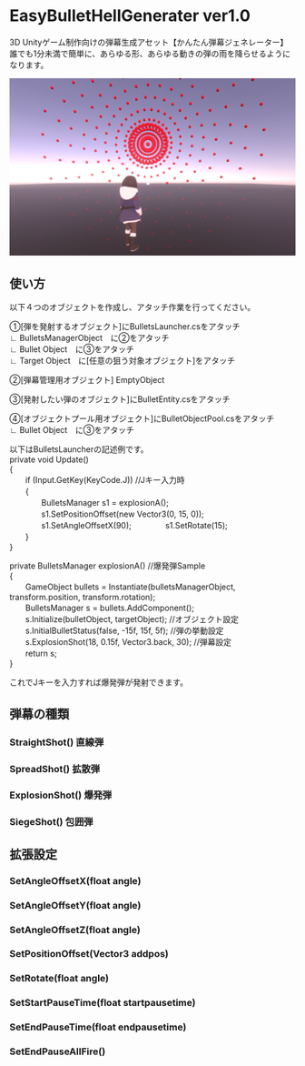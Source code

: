# EasyBulletHellGenerater ver1.0
3D Unityゲーム制作向けの弾幕生成アセット【かんたん弾幕ジェネレーター】  
誰でも1分未満で簡単に、あらゆる形、あらゆる動きの弾の雨を降らせるようになります。

![sc1](https://github.com/NoranekoSan1000/EasyBulletHellGenerater/blob/main/img/sc1.png)

  
## 使い方
以下４つのオブジェクトを作成し、アタッチ作業を行ってください。

①[弾を発射するオブジェクト]にBulletsLauncher.csをアタッチ  
∟ BulletsManagerObject　に②をアタッチ  
∟ Bullet Object　に③をアタッチ  
∟ Target Object　に[任意の狙う対象オブジェクト]をアタッチ  
  
②[弾幕管理用オブジェクト] EmptyObject  

③[発射したい弾のオブジェクト]にBulletEntity.csをアタッチ  

④[オブジェクトプール用オブジェクト]にBulletObjectPool.csをアタッチ  
∟ Bullet Object　に③をアタッチ  

以下はBulletsLauncherの記述例です。    
private void Update()  
{  
　　if (Input.GetKey(KeyCode.J)) //Jキー入力時  
　　{  
　　　　BulletsManager s1 = explosionA();  
　　　　s1.SetPositionOffset(new Vector3(0, 15, 0));
　　　　s1.SetAngleOffsetX(90);
　　　　s1.SetRotate(15);  
　　}  
}  

private BulletsManager explosionA() //爆発弾Sample  
{  
　　GameObject bullets = Instantiate(bulletsManagerObject, transform.position, transform.rotation);  
　　BulletsManager s = bullets.AddComponent<BulletsManager>();  
　　s.Initialize(bulletObject, targetObject); //オブジェクト設定  
　　s.InitialBulletStatus(false, -15f, 15f, 5f); //弾の挙動設定  
　　s.ExplosionShot(18, 0.15f, Vector3.back, 30); //弾幕設定  
　　return s;  
}  

これでJキーを入力すれば爆発弾が発射できます。  
  
## 弾幕の種類  


### StraightShot() 直線弾

### SpreadShot() 拡散弾

### ExplosionShot() 爆発弾

### SiegeShot() 包囲弾　

  
## 拡張設定

### SetAngleOffsetX(float angle)

### SetAngleOffsetY(float angle)

### SetAngleOffsetZ(float angle)

### SetPositionOffset(Vector3 addpos)

### SetRotate(float angle)

### SetStartPauseTime(float startpausetime)

### SetEndPauseTime(float endpausetime)

### SetEndPauseAllFire()
